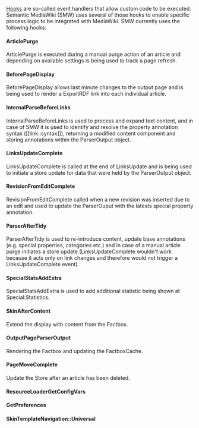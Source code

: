 [Hooks][hooks] are so-called event handlers that allow custom code to be executed. Semantic MediaWiki (SMW) uses several of those hooks to enable specific process logic to be integrated with MediaWiki. SMW currently uses the following hooks:

#### ArticlePurge
ArticlePurge is executed during a manual purge action of an article and depending on available settings is being used to track a page refresh.

#### BeforePageDisplay
BeforePageDisplay allows last minute changes to the output page and is being used to render a ExportRDF link into each individual article.

#### InternalParseBeforeLinks
InternalParseBeforeLinks is used to process and expand text content, and in case of SMW it is used to identify and resolve the property annotation syntax ([[link::syntax]]), returning a modified content component and storing annotations within the ParserOutput object.

#### LinksUpdateComplete
LinksUpdateComplete is called at the end of LinksUpdate and is being used to initiate a store update for data that were held by the ParserOutput object.

#### RevisionFromEditComplete
RevisionFromEditComplete called when a new revision was inserted due to an edit and used to update the ParserOuput with the latests special property annotation.

#### ParserAfterTidy
ParserAfterTidy is used to re-introduce content, update base annotations (e.g. special properties, categories etc.) and in case of a manual article purge initiates a store update (LinksUpdateComplete wouldn't work because it acts only on link changes and therefore would not trigger a LinksUpdateComplete event).

#### SpecialStatsAddExtra
SpecialStatsAddExtra is used to add additional statistic being shown at Special:Statistics.

#### SkinAfterContent
Extend the display with content from the Factbox.

#### OutputPageParserOutput
Rendering the Factbox and updating the FactboxCache.

#### PageMoveComplete
Update the Store after an article has been deleted.

#### ResourceLoaderGetConfigVars

#### GetPreferences

#### SkinTemplateNavigation::Universal

[hooks]: https://www.mediawiki.org/wiki/Hooks "Manual:Hooks"
